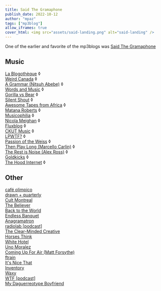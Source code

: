 ```yaml
---
title: Said The Gramaphone
publish_date: 2022-10-12
author: "mpaz"
tags: ["mp3blog"]
allow_iframes: true
cover_html: <img src="assets/said-landing.png" alt="said-landing" />
---
```


One of the earlier and favorite of the mp3blogs was <a href="http://www.saidthegramophone.com" target="_new">Said The Gramaphone</a>

## Music

<a href="http://www.blogotheque.net" target="_new">La Blogoth&egrave;que</a> &loz;<br />
<a href="http://www.weirdcanada.com">Weird Canada</a> &loz;<br />
<a href="http://agrammar.tumblr.com/">A Grammar (Nitsuh Abebe)</a> &loz;<br />
<a href="http://deejayjay-waitaminute.blogspot.ca/" target="_new">Words and Music</a> &loz;<br />
<a href="http://gorillavsbear.net/" target="_new">Gorilla vs Bear</a> &loz;<br />
<a href="http://silentshout.ca/">Silent Shout</a> &loz;<br />
<a href="https://www.awesometapes.com/" target="_new">Awesome Tapes from Africa</a> &loz;<br />
<a href="http://inthemidstofmemory.blogspot.com/" target="_new">Matana Roberts</a> &loz;<br />
<a href="http://musicophilia.wordpress.com">Musicophilia</a> &loz;<br />
<a href="http://nicolameighan.wordpress.com">Nicola Meighan</a> &loz; <br />
<a href="http://www.fluxblog.org/" target="_new">Fluxblog</a> &loz;  <br />
<a href="http://music.ckut.ca/" target="_new">CKUT Music</a> &loz;<br />
<a href="http://lpwtf.tumblr.com/">LPWTF?</a> &loz;<br />
<a href="http://passionweiss.com">Passion of the Weiss</a> &loz;<br />
<a href="http://nobilliards.blogspot.com">Then Play Long (Marcello Carlin)</a> &loz; <br />
<a href="http://www.therestisnoise.com/" target="_new">The Rest is Noise (Alex Ross)</a> &loz;<br />
<a href="http://goldkicks.blogspot.com/">Goldkicks</a> &loz;<br />
<a href="http://www.thehoodinternet.com/" target="_new">The Hood Internet</a> &loz;<br />

## Other

<a href="http://www.cafeolimpico.com/">café olimpico</a><br />
<a href="http://www.drawnandquarterly.com" target="_new">drawn + quarterly</a><br />
<a href="Http://www.cultural.org">Cult Montreal</a><br />
<a href="http://www.believermag.com/" target="_new">The Believer</a><br />
<a href="http://backtotheworld.net/">Back to the World</a><br />
<a href="http://endlessbanquet.blogspot.com/" target="_new">Endless Banquet</a><br />
<a href="http://anagramatron.tumblr.com/">Anagramatron</a><br />
<a href="http://www.wnyc.org/shows/radiolab/" target="_new">radiolab [podcast]</a><br />
<a href="http://www.clearmindedcreative.com" target="_new">The Clear-Minded Creative</a><br />
<a href="http://horsesthink.com">Horses Think</a><br />
<a href="http://whitehotel.tumblr.com">White Hotel</a><br />
<a href="http://unomoralez.livejournal.com">Uno Moralez</a><br />
<a href="http://comingupforair.net">Coming Up For Air (Matt Forsythe)</a><br  />
<a href="http://ftrain.com/" target="_new">ftrain</a><br />
<a href="http://itsnicethat.com/" target="_new">It's Nice That</a><br />
<a href="http://bmrinventory.tumblr.com/">Inventory</a><br />
<a href="http://www.waxy.org" target="_new">Waxy</a><br />
<a href="http://wtfpod.com/">WTF [podcast]</a><br />
<a href="http://mydaguerreotypeboyfriend.tumblr.com">My Daguerreotype Boyfriend</a> <br />
